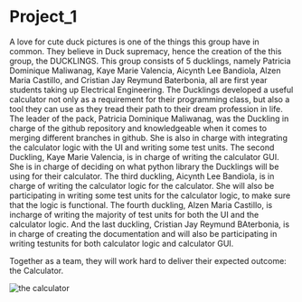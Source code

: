 # Project_1
A love for cute duck pictures is one of the things this group have in common. They believe in Duck supremacy, hence the creation of the this group, the DUCKLINGS. This group consists of 5 ducklings, namely Patricia Dominique Maliwanag, Kaye Marie Valencia, Aicynth Lee Bandiola, Alzen Maria Castillo, and Cristian Jay Reymund Baterbonia, all are first year students taking up Electrical Engineering. The Ducklings developed a useful calculator not only as a requirement for their programming class, but also a tool they can use as they tread their path to their dream profession in life. The leader of the pack, Patricia Dominique Maliwanag, was the Duckling in charge of the github repository and knowledgeable when it comes to merging different branches in github. She is also in charge with integrating the calculator logic with the UI and writing some test units. The second Duckling, Kaye Marie Valencia, is in charge of writing the calculator GUI. She is in charge of deciding on what python library the Ducklings will be using for their calculator. The third duckling, Aicynth Lee Bandiola, is in charge of writing the calculator logic for the calculator. She will also be participating in writing some test units for the calculator logic, to make sure that the logic is functional. The fourth duckling, Alzen Maria Castillo, is incharge of writing the majority of test units for both the UI and the calculator logic. And the last duckling, Cristian Jay Reymund BAterbonia, is in charge of creating the documentation and will also be participating in writing testunits for both calculator logic and calculator GUI.

Together as a team, they will work hard to deliver their expected outcome: the Calculator. 

![the calculator](https://user-images.githubusercontent.com/84178289/125024708-e6bf5a00-e0b3-11eb-9467-187ac779870e.png)






